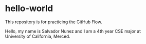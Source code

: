 # hello-world
This repository is for practicing the GitHub Flow.

Hello, my name is Salvador Nunez and I am a 4th year CSE major at University of California, Merced. 

